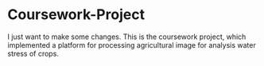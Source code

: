 # Coursework-Project

I just want to make some changes.
This is the coursework project, which implemented a platform for processing agricultural image for analysis water stress of crops.
